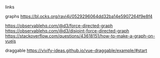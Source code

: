 links

graphs
https://bl.ocks.org/ravi4j/0529296064dd32ba14e5907264f9e8f4

https://observablehq.com/@d3/force-directed-graph
https://observablehq.com/@d3/disjoint-force-directed-graph
https://stackoverflow.com/questions/43618151/how-to-make-a-graph-on-vuejs

draggable
https://vivify-ideas.github.io/vue-draggable/example/#start
